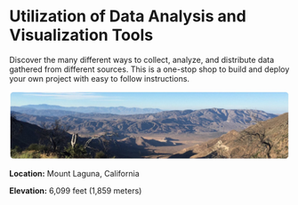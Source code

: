 # Utilization of Data Analysis and Visualization Tools

Discover the many different ways to collect, analyze, and distribute data gathered from different sources. This is a one-stop shop to build and deploy your own project with easy to follow instructions.

![ml](https://github.com/davidjaimes/davidjaimes/blob/master/mountlaguna.jpg)

**Location:** Mount Laguna, California

**Elevation:** 6,099 feet (1,859 meters)
